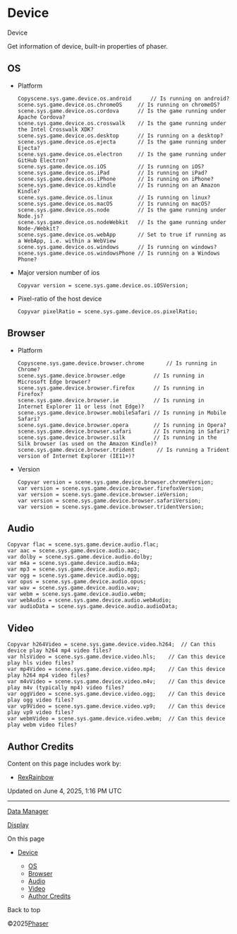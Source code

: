 # Device

Device

Get information of device, built-in properties of phaser.

## OS

* Platform

  ```
  Copyscene.sys.game.device.os.android      // Is running on android?
  scene.sys.game.device.os.chromeOS     // Is running on chromeOS?
  scene.sys.game.device.os.cordova      // Is the game running under Apache Cordova?
  scene.sys.game.device.os.crosswalk    // Is the game running under the Intel Crosswalk XDK?
  scene.sys.game.device.os.desktop      // Is running on a desktop?
  scene.sys.game.device.os.ejecta       // Is the game running under Ejecta?
  scene.sys.game.device.os.electron     // Is the game running under GitHub Electron?
  scene.sys.game.device.os.iOS          // Is running on iOS?
  scene.sys.game.device.os.iPad         // Is running on iPad?
  scene.sys.game.device.os.iPhone       // Is running on iPhone?
  scene.sys.game.device.os.kindle       // Is running on an Amazon Kindle?
  scene.sys.game.device.os.linux        // Is running on linux?
  scene.sys.game.device.os.macOS        // Is running on macOS?
  scene.sys.game.device.os.node         // Is the game running under Node.js?
  scene.sys.game.device.os.nodeWebkit   // Is the game running under Node-/Webkit?
  scene.sys.game.device.os.webApp       // Set to true if running as a WebApp, i.e. within a WebView
  scene.sys.game.device.os.windows      // Is running on windows?
  scene.sys.game.device.os.windowsPhone // Is running on a Windows Phone?

  ```
* Major version number of ios

  ```
  Copyvar version = scene.sys.game.device.os.iOSVersion;

  ```
* Pixel-ratio of the host device

  ```
  Copyvar pixelRatio = scene.sys.game.device.os.pixelRatio;

  ```

## Browser

* Platform

  ```
  Copyscene.sys.game.device.browser.chrome       // Is running in Chrome?
  scene.sys.game.device.browser.edge         // Is running in Microsoft Edge browser?
  scene.sys.game.device.browser.firefox      // Is running in Firefox?
  scene.sys.game.device.browser.ie           // Is running in Internet Explorer 11 or less (not Edge)?
  scene.sys.game.device.browser.mobileSafari // Is running in Mobile Safari?
  scene.sys.game.device.browser.opera        // Is running in Opera?
  scene.sys.game.device.browser.safari       // Is running in Safari?
  scene.sys.game.device.browser.silk         // Is running in the Silk browser (as used on the Amazon Kindle)?
  scene.sys.game.device.browser.trident       // Is running a Trident version of Internet Explorer (IE11+)?

  ```
* Version

  ```
  Copyvar version = scene.sys.game.device.browser.chromeVersion;
  var version = scene.sys.game.device.browser.firefoxVersion;
  var version = scene.sys.game.device.browser.ieVersion;
  var version = scene.sys.game.device.browser.safariVersion;
  var version = scene.sys.game.device.browser.tridentVersion;

  ```

## Audio

```
Copyvar flac = scene.sys.game.device.audio.flac;
var aac = scene.sys.game.device.audio.aac;
var dolby = scene.sys.game.device.audio.dolby;
var m4a = scene.sys.game.device.audio.m4a;
var mp3 = scene.sys.game.device.audio.mp3;
var ogg = scene.sys.game.device.audio.ogg;
var opus = scene.sys.game.device.audio.opus;
var wav = scene.sys.game.device.audio.wav;
var webm = scene.sys.game.device.audio.webm;
var webAudio = scene.sys.game.device.audio.webAudio;
var audioData = scene.sys.game.device.audio.audioData;

```

## Video

```
Copyvar h264Video = scene.sys.game.device.video.h264;  // Can this device play h264 mp4 video files?
var hlsVideo = scene.sys.game.device.video.hls;    // Can this device play hls video files?
var mp4Video = scene.sys.game.device.video.mp4;    // Can this device play h264 mp4 video files?
var m4vVideo = scene.sys.game.device.video.m4v;    // Can this device play m4v (typically mp4) video files?
var oggVideo = scene.sys.game.device.video.ogg;    // Can this device play ogg video files?
var vp9Video = scene.sys.game.device.video.vp9;    // Can this device play vp9 video files?
var webmVideo = scene.sys.game.device.video.webm;  // Can this device play webm video files?

```

## Author Credits

Content on this page includes work by:

* [RexRainbow](https://github.com/rexrainbow)

Updated on June 4, 2025, 1:16 PM UTC

---

[Data Manager](data-manager.md)

[Display](display.md)

On this page

* [Device](#device)

  + [OS](#os)
  + [Browser](#browser)
  + [Audio](#audio)
  + [Video](#video)
  + [Author Credits](#author-credits)

Back to top

©2025[Phaser](../../index.md)